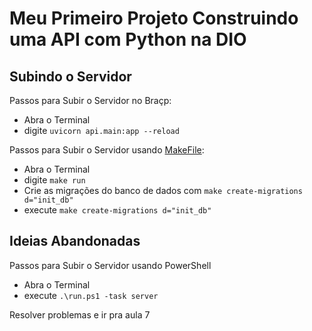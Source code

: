 # Meu Primeiro Projeto Construindo uma API com Python na DIO

## Subindo o Servidor

Passos para Subir o Servidor no Braçp:

- Abra o Terminal
- digite `uvicorn api.main:app --reload`

Passos para Subir o Servidor usando [MakeFile](MakeFile):

- Abra o Terminal
- digite `make run`
- Crie as migrações do banco de dados com `make create-migrations d="init_db"`
- execute `make create-migrations d="init_db"`

## Ideias Abandonadas

Passos para Subir o Servidor usando PowerShell

- Abra o Terminal
- execute `.\run.ps1 -task server`

Resolver problemas e ir pra aula 7
